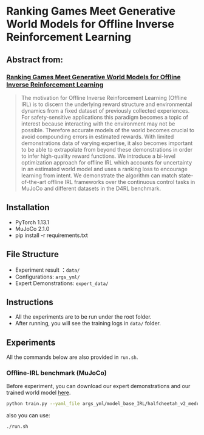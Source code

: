 # Ranking Games Meet Generative World Models for Offline Inverse Reinforcement Learning

## Abstract from:
### [Ranking Games Meet Generative World Models for Offline Inverse Reinforcement Learning](https://pphan-sil.github.io/Portfolio/offlineIRL/paper.pdf)

> The motivation for Offline Inverse Reinforcement Learning (Offline IRL) is to discern the underlying reward structure and environmental dynamics from a fixed dataset of previously collected experiences. For safety-sensitive applications this paradigm becomes a topic of interest because interacting with the environment may not be possible. Therefore accurate models of the world becomes crucial to avoid compounding errors in estimated rewards. With limited demonstrations data of varying expertise, it also becomes important to be able to extrapolate from beyond these demonstrations in order  to infer high-quality reward functions. We introduce a bi-level optimization approach for offline IRL which accounts for uncertainty in an estimated world model and uses a ranking loss to encourage learning from intent. We demonstrate the algorithm can match state-of-the-art offline IRL frameworks over the continuous control tasks in MuJoCo and different datasets in the D4RL benchmark.

## Installation
- PyTorch 1.13.1
- MuJoCo 2.1.0
- pip install -r requirements.txt


## File Structure
- Experiment result ：`data/`
- Configurations: `args_yml/`
- Expert Demonstrations: `expert_data/`

## Instructions
- All the experiments are to be run under the root folder.
- After running, you will see the training logs in `data/` folder.

## Experiments
All the commands below are also provided in `run.sh`.

### Offline-IRL benchmark (MuJoCo)
Before experiment, you can download our expert demonstrations and our trained world model [here](https://drive.google.com/drive/folders/1BbEZLEKP6HAijeRBXG0V3JLSrB0FIQg6?usp=drive_link).

```bash
python train.py --yaml_file args_yml/model_base_IRL/halfcheetah_v2_medrep.yml --seed 1 --uuid halfcheetah_test1
```
also you can use:
```bash
./run.sh
```
